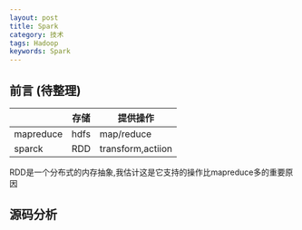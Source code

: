 ```yaml
---
layout: post
title: Spark
category: 技术
tags: Hadoop
keywords: Spark
---
```


## 前言 (待整理)

||存储|提供操作|
|-|-|-|
|mapreduce|hdfs|map/reduce|
|sparck|RDD|transform,actiion|

RDD是一个分布式的内存抽象,我估计这是它支持的操作比mapreduce多的重要原因


## 源码分析
